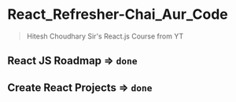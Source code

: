 # React_Refresher-Chai_Aur_Code

> Hitesh Choudhary Sir's React.js Course from YT

## React JS Roadmap => `done` 

## Create React Projects => `done`
